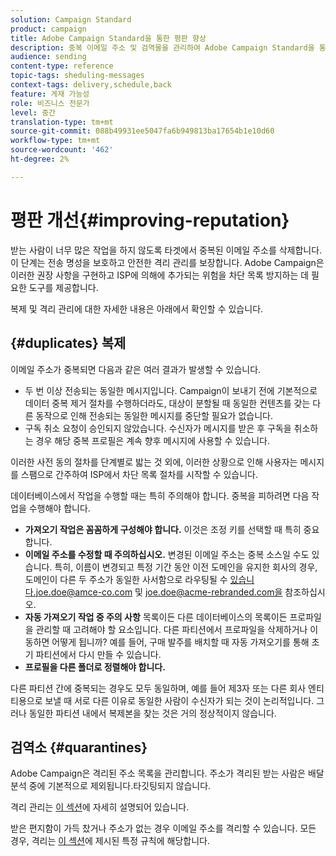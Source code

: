 ```yaml
---
solution: Campaign Standard
product: campaign
title: Adobe Campaign Standard을 통한 평판 향상
description: 중복 이메일 주소 및 검역물을 관리하여 Adobe Campaign Standard을 통해 명성을 높이는 방법을 살펴볼 수 있습니다.
audience: sending
content-type: reference
topic-tags: sheduling-messages
context-tags: delivery,schedule,back
feature: 게재 가능성
role: 비즈니스 전문가
level: 중간
translation-type: tm+mt
source-git-commit: 088b49931ee5047fa6b949813ba17654b1e10d60
workflow-type: tm+mt
source-wordcount: '462'
ht-degree: 2%

---
```



# 평판 개선{#improving-reputation}

받는 사람이 너무 많은 작업을 하지 않도록 타겟에서 중복된 이메일 주소를 삭제합니다. 이 단계는 전송 명성을 보호하고 안전한 격리 관리를 보장합니다. Adobe Campaign은 이러한 권장 사항을 구현하고 ISP에 의해에 추가되는 위험을 차단 목록 방지하는 데 필요한 도구를 제공합니다.

복제 및 격리 관리에 대한 자세한 내용은 아래에서 확인할 수 있습니다.

## {#duplicates} 복제

이메일 주소가 중복되면 다음과 같은 여러 결과가 발생할 수 있습니다.
* 두 번 이상 전송되는 동일한 메시지입니다. Campaign이 보내기 전에 기본적으로 데이터 중복 제거 절차를 수행하더라도, 대상이 분할될 때 동일한 컨텐츠를 갖는 다른 동작으로 인해 전송되는 동일한 메시지를 중단할 필요가 없습니다.
* 구독 취소 요청이 승인되지 않았습니다. 수신자가 메시지를 받은 후 구독을 취소하는 경우 해당 중복 프로필은 계속 향후 메시지에 사용할 수 있습니다.

이러한 사전 동의 절차를 단계별로 밟는 것 외에, 이러한 상황으로 인해 사용자는 메시지를 스팸으로 간주하여 ISP에서 차단 목록 절차를 시작할 수 있습니다.

데이터베이스에서 작업을 수행할 때는 특히 주의해야 합니다. 중복을 피하려면 다음 작업을 수행해야 합니다.
* **가져오기 작업은 꼼꼼하게 구성해야 합니다.** 이것은 조정 키를 선택할 때 특히 중요합니다.
* **이메일 주소를 수정할 때 주의하십시오.** 변경된 이메일 주소는 중복 소스일 수도 있습니다. 특히, 이름이 변경되고 특정 기간 동안 이전 도메인을 유지한 회사의 경우, 도메인이 다른 두 주소가 동일한 사서함으로 라우팅될 수 있습니다.joe.doe@amce-co.com 및 joe.doe@acme-rebranded.com을 참조하십시오.
* **자동 가져오기 작업 중 주의 사항** 목록이든 다른 데이터베이스의 목록이든 프로파일을 관리할 때 고려해야 할 요소입니다. 다른 파티션에서 프로파일을 삭제하거나 이동하면 어떻게 됩니까? 예를 들어, 구매 발주를 배치할 때 자동 가져오기를 통해 초기 파티션에서 다시 만들 수 있습니다.
* **프로필을 다른 폴더로 정렬해야 합니다.**

다른 파티션 간에 중복되는 경우도 모두 동일하며, 예를 들어 제3자 또는 다른 회사 엔티티용으로 보낼 때 서로 다른 이유로 동일한 사람이 수신자가 되는 것이 논리적입니다. 그러나 동일한 파티션 내에서 복제본을 찾는 것은 거의 정상적이지 않습니다.

## 검역소 {#quarantines}

Adobe Campaign은 격리된 주소 목록을 관리합니다. 주소가 격리된 받는 사람은 배달 분석 중에 기본적으로 제외됩니다.타깃팅되지 않습니다.

격리 관리는 [이 섹션](../../sending/using/understanding-quarantine-management.md)에 자세히 설명되어 있습니다.

받은 편지함이 가득 찼거나 주소가 없는 경우 이메일 주소를 격리할 수 있습니다. 모든 경우, 격리는 [이 섹션](../../sending/using/understanding-quarantine-management.md#conditions-for-sending-an-address-to-quarantine)에 제시된 특정 규칙에 해당합니다.
